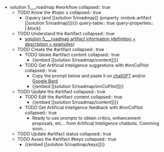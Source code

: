 
- solution 5___roadmap #workflow
   collapsed:: true
  - TODO Know the #topic s
    collapsed:: true
    - {{query (and [[solution 5/roadmap]] (property :innbok-artifact [[solution 5/roadmap]]))}}
      query-table:: true
      query-properties:: [:block]
  - TODO Understand the #artifact
    collapsed:: true
    - [solution 5___roadmap artifact information (definition + description + examples)](https://go.innbok.com/#/page/innBoK%2Fsolution-%28id%29%2Froadmap%2Finfo)
  - TODO Create the #artifact
     collapsed:: true
    - TODO Ideate #artifact content
      collapsed:: true
      - {{embed [[solution 5/roadmap/content]]}}
    - TODO Get Artificial Inteligence suggestions with #innCoPilot
      collapsed:: true
      - Copy the prompt below and paste it on [chatGPT](https://chat.openai.com) and/or [Google Bard](https://bard.google.com/chat)
      - {{embed [[solution 5/roadmap/innCoPilot]]}}
  - TODO Update the #artifact
    collapsed:: true
    - TODO Edit the #artifact content
     collapsed:: true
      - {{embed [[solution 5/roadmap/content]]}}
    - TODO Get Artificial Inteligence feedback with #innCoPilot
      collapsed:: true
      - Ready to use prompts to obtain critics, enhancement proposals, etc... from Artificial Inteligence chatbots. Comming soon...
  - TODO Update #artifact status
    collapsed:: true
  - TODO Asses the #artifact #keys
    collapsed:: true
    - {{embed [[solution 5/roadmap/keys]]}}








